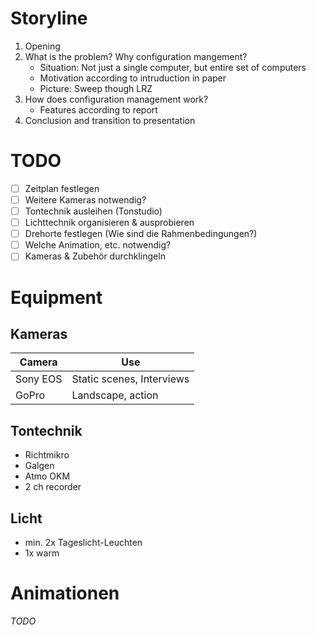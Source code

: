 # Storyline #
1. Opening
2. What is the problem? Why configuration mangement?
    * Situation: Not just a single computer, but entire set of computers
    * Motivation according to intruduction in paper
    * Picture: Sweep though LRZ
3. How does configuration management work?
    * Features according to report
4. Conclusion and transition to presentation


# TODO #
- [ ] Zeitplan festlegen
- [ ] Weitere Kameras notwendig?
- [ ] Tontechnik ausleihen (Tonstudio)
- [ ] Lichttechnik organisieren & ausprobieren
- [ ] Drehorte festlegen (Wie sind die Rahmenbedingungen?)
- [ ] Welche Animation, etc. notwendig?
- [ ] Kameras & Zubehör durchklingeln

# Equipment #
## Kameras ##
 Camera  | Use
---------|--------------------------
Sony EOS | Static scenes, Interviews
GoPro    | Landscape, action


## Tontechnik ##
* Richtmikro
* Galgen
* Atmo OKM
* 2 ch recorder

## Licht ##
* min. 2x Tageslicht-Leuchten
* 1x warm

# Animationen #
_TODO_
